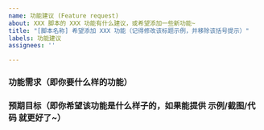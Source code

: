```yaml
---
name: 功能建议 (Feature request)
about: XXX 脚本的 XXX 功能有什么建议，或希望添加一些新功能~
title: "[脚本名称] 希望添加 XXX 功能（记得修改该标题示例，并移除该括号提示）"
labels: 功能建议
assignees: ''

---
```


<!-- 注意：本项目已不再接受任何【新脚本请求】！ -->

<!-- [此处为注释内容] 请认真填写以下问题！如果太敷衍的话，可能会关闭该 Issues~ -->
<!-- [此处为注释内容] 无论添加修改什么功能，都需要消耗大量时间与精力，因此请确保该功能建议是大家都需要的，而不是只为了满足个人小众需求！ -->

<!-- [此处为注释内容] 如果是希望 [自动无缝翻页] 脚本添加某个网站的支持，那么这里就写网页 URL 地址，并一句话介绍网站，因为精力有限，目前主要维护现有规则，因此是否添加支持则看 网站类型 与 个人兴趣，不再全盘接受了~ -->

### 功能需求（即你要什么样的功能）
> 

### 预期目标（即你希望该功能是什么样子的，如果能提供 示例/截图/代码 就更好了~）
> 

